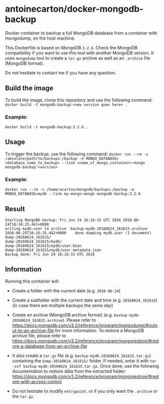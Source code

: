 # antoinecarton/docker-mongodb-backup
Docker container to backup a full MongoDB database from a container with mongodump, on the host machine.

This Dockerfile is based on MongoDB `3.2.6`. Check the MongoDB compatibility if you want to use this tool with another MongoDB version.
It uses `mongodump` tool to create a `tar.gz` archive as well as an `.archive` file (MongoDB format).

Do not hesitate to contact me if you have any question.

## Build the image
To build the image, clone this repository and use the following command:
`docker build -t mongodb-backup:<new version goes here> .`

### Example:
`docker build -t mongodb-backup:3.2.6 .`

## Usage
To trigger the backup, use the following command:
`docker run --rm -v /absolute/path/to/backups:/backup -e MONGO_DATABASE=<database_name_to_backup> --link <name_of_mongo_container>:mongo mongodb-backup:<version>`

### Example:
`docker run --rm -v /home/acarton/mongodb/backups:/backup -e MONGO_DATABASE=mydb --link my-mongo:mongo mongodb-backup:3.2.6`

## Result
    Starting MongoBD backup: Fri Jun 24 16:16:15 UTC 2016 2016-06-24T16:16:15.441+0000
    writing mydb.user to archive 'backup-mydb-20160624_161615.archive'
    2016-06-24T16:16:15.442+0000	done dumping mydb.user (1 document)
    dump-20160624_161615/
    dump-20160624_161615/mydb/
    dump-20160624_161615/mydb/user.bson
    dump-20160624_161615/mydb/user.metadata.json
    Backup done: Fri Jun 24 16:16:15 UTC 2016

## Information
Running this container will:
- Create a folder with the current date (e.g. `2016-06-24`)

- Create a subfolder with the current date and time (e.g. `20160624_161615`) (in case there are multiple backups the same day)

- Create an archive (MongoDB archive format) (e.g. `backup-mydb-20160624_161615.archive`). Please refer to https://docs.mongodb.com/v3.2/reference/program/mongodump/#output-to-an-archive-file for more information. To restore a MongoDB archive file, please refer to https://docs.mongodb.com/v3.2/reference/program/mongorestore/#restore-a-database-from-an-archive-file

- It also create a `tar.gz` file (e.g. `backup-mydb-20160624_161615.tar.gz`) containing the `dump-20160624_161615/` folder. If needed, untar it with `tar -xvf backup-mydb-20160624_161615.tar.gz`.
Once done, use the following documentation to restore data from the extracted folder: https://docs.mongodb.com/v3.2/reference/program/mongorestore/#restore-with-access-control

- Do not hesitate to modify `entrypoint.sh` if you only want the `.archive` or the `tar.gz`.
